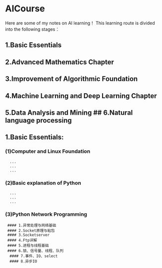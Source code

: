 # AICourse
Here are some of my notes on AI learning！
This learning route is divided into the following stages：
## 1.Basic Essentials
## 2.Advanced Mathematics Chapter
## 3.Improvement of Algorithmic Foundation
## 4.Machine Learning and Deep Learning Chapter
## 5.Data Analysis and Mining ## 6.Natural language processing<br>

## 1.Basic Essentials:
 ### (1)Computer and Linux Foundation
      ...
      ...
      ...
 ### (2)Basic explanation of Python
      ...
      ...
      ...
 ### (3)Python Network Programming
     #### 1.异常处理与网络基础
     #### 2.Socket原理与粘包
     #### 3.Socketserver
     #### 4.Ftp详解
     #### 5.进程与线程基础
     #### 6.锁、信号量、线程、队列
      #### 7.事件、IO、select
      #### 8.异步IO

